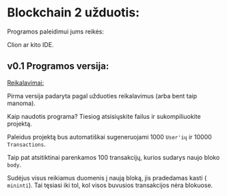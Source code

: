 # Blockchain 2 užduotis:

Programos paleidimui jums reikės:

Clion ar kito IDE.


## v0.1 Programos versija:

[Reikalavimai:](https://github.com/blockchain-group/Blockchain-technologijos/blob/master/pratybos/2uzduotis-Blockchain.md#reikalavimai-versijai-v01-terminas-2019-10-18)

Pirma versija padaryta pagal užduoties reikalavimus (arba bent taip manoma).

Kaip naudotis programa? Tiesiog atsisiųskite failus ir sukompiliuokite projektą. 

Paleidus projektą bus automatiškai sugeneruojami 1000 ```User'ių``` ir 10000 ```Transactions```.

Taip pat atsitiktinai parenkamos 100 transakcijų, kurios sudarys naujo bloko ```body```.

Sudėjus visus reikiamus duomenis į naują bloką, jis pradedamas kasti ( ```mininti```). Tai tęsiasi iki tol, kol visos buvusios transakcijos nėra blokuose.
